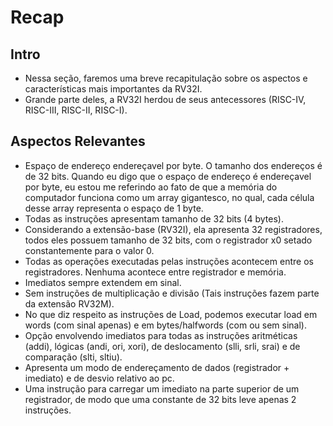 # Recap

## Intro
* Nessa seção, faremos uma breve recapitulação sobre os aspectos e características mais importantes da RV32I.
* Grande parte deles, a RV32I herdou de seus antecessores (RISC-IV, RISC-III, RISC-II, RISC-I).

## Aspectos Relevantes
* Espaço de endereço endereçavel por byte. O tamanho dos endereços é de 32 bits. Quando eu digo que o espaço de endereço é endereçavel por byte, eu estou me referindo ao fato de que a memória do computador funciona como um array gigantesco, no qual, cada célula desse array representa o espaço de 1 byte.
* Todas as instruções apresentam tamanho de 32 bits (4 bytes).
* Considerando a extensão-base (RV32I), ela apresenta 32 registradores, todos eles possuem tamanho de 32 bits, com o registrador x0 setado constantemente para o valor 0.
* Todas as operações executadas pelas instruções acontecem entre os registradores. Nenhuma acontece entre registrador e memória.
* Imediatos sempre extendem em sinal.
* Sem instruções de multiplicação e divisão (Tais instruções fazem parte da extensão RV32M).
* No que diz respeito as instruções de Load, podemos executar load em words (com sinal apenas) e em bytes/halfwords (com ou sem sinal).
* Opção envolvendo imediatos para todas as instruções aritméticas (addi), lógicas (andi, ori, xori), de deslocamento (slli, srli, srai) e de comparação (slti, sltiu).
* Apresenta um modo de endereçamento de dados (registrador + imediato) e de desvio relativo ao pc.
* Uma instrução para carregar um imediato na parte superior de um registrador, de modo que uma constante de 32 bits leve apenas 2 instruções.
